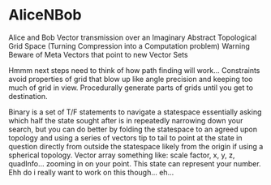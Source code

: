 # AliceNBob
Alice and Bob  Vector transmission over an Imaginary Abstract Topological Grid Space
(Turning Compression into a Computation problem)
Warning Beware of Meta Vectors that point to new Vector Sets

Hmmm next steps need to think of how path finding will work... Constraints avoid properties of grid that blow up like angle precision and keeping too much of grid in view. Procedurally generate parts of grids until you get to destination.  


Binary is a set of T/F statements to navigate a statespace essentially asking which half the state sought after is in repeatedly narrowing down your search, but you can do better by folding the statespace to an agreed upon topology and using a series of vectors tip to tail to point at the state in question directly from outside the statespace likely from the origin if using a spherical topology. Vector array something like: scale factor, x, y, z, quadInfo... zooming in on your point.   This state can represent your number. Ehh do i really want to work on this though... eh...      
